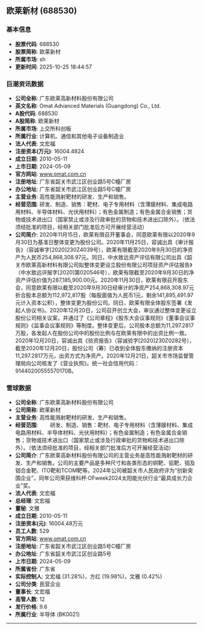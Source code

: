 ## 欧莱新材 (688530)

### 基本信息

- **股票代码**: 688530
- **股票简称**: 欧莱新材
- **所属市场**: sh
- **更新时间**: 2025-10-25 18:44:57

### 巨潮资讯数据

- **公司全称**: 广东欧莱高新材料股份有限公司
- **英文名称**: Omat Advanced Materials (Guangdong) Co., Ltd.
- **A股代码**: 688530
- **A股简称**: 欧莱新材
- **所属市场**: 上交所科创板
- **所属行业**: 计算机、通信和其他电子设备制造业
- **法人代表**: 文宏福
- **注册资本(万元)**: 16004.4824
- **成立日期**: 2010-05-11
- **上市日期**: 2024-05-09
- **官方网站**: www.omat.com.cn
- **注册地址**: 广东省韶关市武江区创业路5号C幢厂房
- **办公地址**: 广东省韶关市武江区创业路5号C幢厂房
- **主营业务**: 高性能溅射靶材的研发、生产和销售。
- **经营范围**: 研发、制造、销售：靶材、电子专用材料（含薄膜材料、集成电路用材料、半导体材料、光伏用材料）；有色金属制造；有色金属合金销售；货物或技术进出口（国家禁止或涉及行政审批的货物和技术进出口除外）。（依法须经批准的项目，经相关部门批准后方可开展经营活动）
- **公司简介**: 2020年11月15日，欧莱有限召开董事会，同意欧莱有限以2020年9月30日为基准日整体变更为股份公司。2020年11月25日，容诚出具《审计报告》（容诚审字[2020]230Z4039号），欧莱有限截至2020年9月30日的净资产为人民币254,868,308.97元。同日，中水致远资产评估有限公司出具《韶关市欧莱高新材料有限公司拟整体变更设立股份有限公司项目资产评估报告》（中水致远评报字[2020]第020546号），欧莱有限截至2020年9月30日的净资产评估价值为287,185,900.00元。2020年11月30日，欧莱有限召开股东会，同意欧莱有限以截至2020年9月30日经审计的净资产254,868,308.97元折合股本总额为112,972,817股（每股面值为人民币1元，剩余141,895,491.97元计入资本公积），整体变更为股份公司。同日，欧莱有限全体股东签署《发起人协议书》。2020年12月20日，公司召开创立大会，审议通过整体变更设立股份公司相关议案，并通过了《公司章程》《股东大会议事规则》《董事会议事规则》《监事会议事规则》等制度。整体变更后，公司股本总额为11,297.2817万股，各发起人在股份公司中的股份比例与在欧莱有限中的出资比例一致。2020年12月20日，容诚出具《验资报告》（容诚验字[2020]230Z0282号），截至2020年12月20日，股份公司（筹）已收到全体股东缴纳的注册资本11,297.2817万元，出资方式为净资产。2020年12月21日，韶关市市场监督管理局向公司核发了《营业执照》。统一社会信用代码：91440200555570170B。

### 雪球数据

- **公司全称**: 广东欧莱高新材料股份有限公司
- **公司简称**: 欧莱新材
- **主营业务**: 高性能溅射靶材的研发、生产和销售。
- **经营范围**: 　　研发、制造、销售：靶材、电子专用材料（含薄膜材料、集成电路用材料、半导体材料、光伏用材料）；有色金属制造；有色金属合金销售；货物或技术进出口（国家禁止或涉及行政审批的货物和技术进出口除外）。（依法须经批准的项目，经相关部门批准后方可开展经营活动）
- **公司简介**: 广东欧莱高新材料股份有限公司的主营业务是高性能溅射靶材的研发、生产和销售。公司的主要产品是多种尺寸和各类形态的铜靶、铝靶、钼及钼合金靶、ITO靶和TCOM靶等。2024年公司被韶关市人民政府评为“创新突围企业”，同年公司荣获维科杯·OFweek2024太阳能光伏行业“最具成长力企业”奖。
- **法人代表**: 文宏福
- **总经理**: 文宏福
- **董秘**: 文雅
- **成立日期**: 2010-05-11
- **注册资本(元)**: 16004.48万元
- **员工人数**: 529
- **官方网站**: www.omat.com.cn
- **注册地址**: 广东省韶关市武江区创业路5号C幢厂房
- **办公地址**: 广东省韶关市武江区创业路5号
- **上市日期**: 2024-05-09
- **所属省份**: 广东省
- **实际控制人**: 文宏福 (31.28%)，方红 (19.98%)，文雅 (0.42%)
- **公司分类**: 民营企业
- **董事长**: 文宏福
- **高管人数**: 12
- **发行价格**: 9.6
- **所属行业**: 半导体 (BK0021)

---